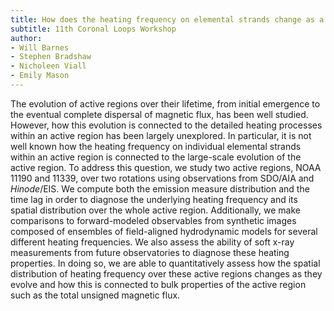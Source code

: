 ```yaml
---
title: How does the heating frequency on elemental strands change as a function of active region age?  
subtitle: 11th Coronal Loops Workshop
author:
- Will Barnes
- Stephen Bradshaw
- Nicholeen Viall
- Emily Mason
---
```


The evolution of active regions over their lifetime, from initial emergence to the eventual complete dispersal of magnetic flux, has been well studied.
However, how this evolution is connected to the detailed heating processes within an active region has been largely unexplored.
In particular, it is not well known how the heating frequency on individual elemental strands within an active region is connected to the large-scale evolution of the active region.
To address this question, we study two active regions, NOAA 11190 and 11339, over two rotations using observations from SDO/AIA and *Hinode*/EIS.
We compute both the emission measure distribution and the time lag in order to diagnose the underlying heating frequency and its spatial distribution over the whole active region.
Additionally, we make comparisons to forward-modeled observables from synthetic images composed of ensembles of field-aligned hydrodynamic models for several different heating frequencies.
We also assess the ability of soft x-ray measurements from future observatories to diagnose these heating properties.
In doing so, we are able to quantitatively assess how the spatial distribution of heating frequency over these active regions changes as they evolve and how this is connected to bulk properties of the active region such as the total unsigned magnetic flux.
